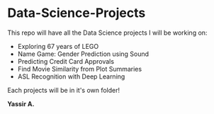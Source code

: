 # Data-Science-Projects

This repo will have all the Data Science projects I will be working on:

* Exploring 67 years of LEGO
* Name Game: Gender Prediction using Sound
* Predicting Credit Card Approvals
* Find Movie Similarity from Plot Summaries
* ASL Recognition with Deep Learning

Each projects will be in it's own folder!

**Yassir A.**
